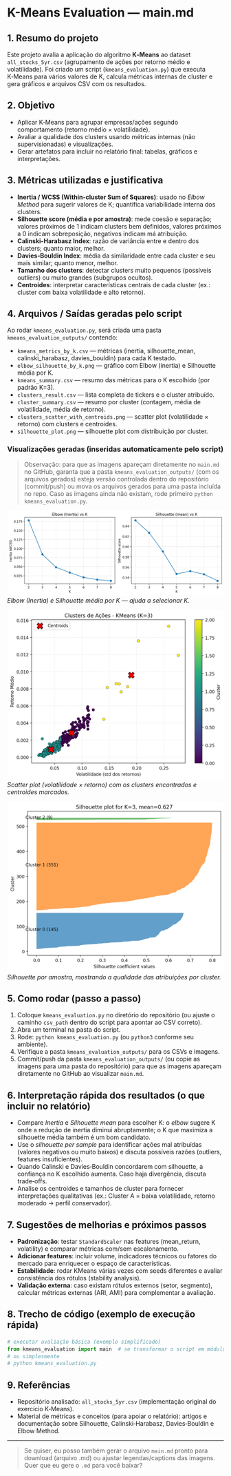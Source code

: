 # K-Means Evaluation — main.md

## 1. Resumo do projeto

Este projeto avalia a aplicação do algoritmo **K‑Means** ao dataset `all_stocks_5yr.csv` (agrupamento de ações por retorno médio e volatilidade). Foi criado um script (`kmeans_evaluation.py`) que executa K‑Means para vários valores de K, calcula métricas internas de cluster e gera gráficos e arquivos CSV com os resultados.

## 2. Objetivo

* Aplicar K‑Means para agrupar empresas/ações segundo comportamento (retorno médio × volatilidade).
* Avaliar a qualidade dos clusters usando métricas internas (não supervisionadas) e visualizações.
* Gerar artefatos para incluir no relatório final: tabelas, gráficos e interpretações.

## 3. Métricas utilizadas e justificativa

* **Inertia / WCSS (Within‑cluster Sum of Squares)**: usado no *Elbow Method* para sugerir valores de K; quantifica variabilidade interna dos clusters.
* **Silhouette score (média e por amostra)**: mede coesão e separação; valores próximos de 1 indicam clusters bem definidos, valores próximos a 0 indicam sobreposição, negativos indicam má atribuição.
* **Calinski‑Harabasz Index**: razão de variância entre e dentro dos clusters; quanto maior, melhor.
* **Davies‑Bouldin Index**: média da similaridade entre cada cluster e seu mais similar; quanto menor, melhor.
* **Tamanho dos clusters**: detectar clusters muito pequenos (possíveis outliers) ou muito grandes (subgrupos ocultos).
* **Centroides**: interpretar características centrais de cada cluster (ex.: cluster com baixa volatilidade e alto retorno).

## 4. Arquivos / Saídas geradas pelo script

Ao rodar `kmeans_evaluation.py`, será criada uma pasta `kmeans_evaluation_outputs/` contendo:

* `kmeans_metrics_by_k.csv` — métricas (inertia, silhouette_mean, calinski_harabasz, davies_bouldin) para cada K testado.
* `elbow_silhouette_by_k.png` — gráfico com Elbow (inertia) e Silhouette média por K.
* `kmeans_summary.csv` — resumo das métricas para o K escolhido (por padrão K=3).
* `clusters_result.csv` — lista completa de tickers e o cluster atribuído.
* `cluster_summary.csv` — resumo por cluster (contagem, média de volatilidade, média de retorno).
* `clusters_scatter_with_centroids.png` — scatter plot (volatilidade × retorno) com clusters e centroides.
* `silhouette_plot.png` — silhouette plot com distribuição por cluster.

### Visualizações geradas (inseridas automaticamente pelo script)

> Observação: para que as imagens apareçam diretamente no `main.md` no GitHub, garanta que a pasta `kmeans_evaluation_outputs/` (com os arquivos gerados) esteja versão controlada dentro do repositório (commit/push) ou mova os arquivos gerados para uma pasta incluída no repo. Caso as imagens ainda não existam, rode primeiro `python kmeans_evaluation.py`.

![Elbow e Silhouette](kmeans_evaluation_outputs/elbow_silhouette_by_k.png)
*Elbow (Inertia) e Silhouette média por K — ajuda a selecionar K.*

![Scatter com centroides](kmeans_evaluation_outputs/clusters_scatter_with_centroids.png)
*Scatter plot (volatilidade × retorno) com os clusters encontrados e centroides marcados.*

![Silhouette plot](kmeans_evaluation_outputs/silhouette_plot.png)
*Silhouette por amostra, mostrando a qualidade das atribuições por cluster.*

## 5. Como rodar (passo a passo)

1. Coloque `kmeans_evaluation.py` no diretório do repositório (ou ajuste o caminho `csv_path` dentro do script para apontar ao CSV correto).
2. Abra um terminal na pasta do script.
3. Rode: `python kmeans_evaluation.py` (ou `python3` conforme seu ambiente).
4. Verifique a pasta `kmeans_evaluation_outputs/` para os CSVs e imagens.
5. Commit/push da pasta `kmeans_evaluation_outputs/` (ou copie as imagens para uma pasta do repositório) para que as imagens apareçam diretamente no GitHub ao visualizar `main.md`.

## 6. Interpretação rápida dos resultados (o que incluir no relatório)

* Compare *Inertia* e *Silhouette mean* para escolher K: o *elbow* sugere K onde a redução de inertia diminui abruptamente; o K que maximiza a silhouette média também é um bom candidato.
* Use o *silhouette per sample* para identificar ações mal atribuídas (valores negativos ou muito baixos) e discuta possíveis razões (outliers, features insuficientes).
* Quando Calinski e Davies‑Bouldin concordarem com silhouette, a confiança no K escolhido aumenta. Caso haja divergência, discuta trade‑offs.
* Analise os centroides e tamanhos de cluster para fornecer interpretações qualitativas (ex.: Cluster A = baixa volatilidade, retorno moderado → perfil conservador).

## 7. Sugestões de melhorias e próximos passos

* **Padronização**: testar `StandardScaler` nas features (mean_return, volatility) e comparar métricas com/sem escalonamento.
* **Adicionar features**: incluir volume, indicadores técnicos ou fatores do mercado para enriquecer o espaço de características.
* **Estabilidade**: rodar KMeans várias vezes com seeds diferentes e avaliar consistência dos rótulos (stability analysis).
* **Validação externa**: caso existam rótulos externos (setor, segmento), calcular métricas externas (ARI, AMI) para complementar a avaliação.

## 8. Trecho de código (exemplo de execução rápida)

```python
# executar avaliação básica (exemplo simplificado)
from kmeans_evaluation import main  # se transformar o script em módulo
# ou simplesmente
# python kmeans_evaluation.py
```

## 9. Referências

* Repositório analisado: `all_stocks_5yr.csv` (implementação original do exercício K‑Means).
* Material de métricas e conceitos (para apoiar o relatório): artigos e documentação sobre Silhouette, Calinski‑Harabasz, Davies‑Bouldin e Elbow Method.

---

> Se quiser, eu posso também gerar o arquivo `main.md` pronto para download (arquivo .md) ou ajustar legendas/captions das imagens. Quer que eu gere o `.md` para você baixar?
